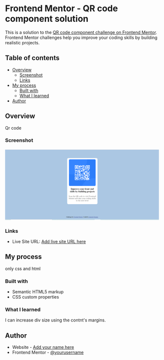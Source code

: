 # Frontend Mentor - QR code component solution

This is a solution to the [QR code component challenge on Frontend Mentor](https://www.frontendmentor.io/challenges/qr-code-component-iux_sIO_H). Frontend Mentor challenges help you improve your coding skills by building realistic projects.

## Table of contents

- [Overview](#overview)
  - [Screenshot](#screenshot)
  - [Links](#links)
- [My process](#my-process)
  - [Built with](#built-with)
  - [What I learned](#what-i-learned)
- [Author](#author)

## Overview

Qr code

### Screenshot

![](images/screenshot.png)

### Links

- Live Site URL: [Add live site URL here](https://your-live-site-url.com)

## My process

  only css and html

### Built with

- Semantic HTML5 markup
- CSS custom properties

### What I learned

I can increase div size using the contnt's margins.

## Author

- Website - [Add your name here](https://anuraghtam.github.io/My-SIte-CSS/)
- Frontend Mentor - [@yourusername](https://www.frontendmentor.io/profile/AnuraghTam)
